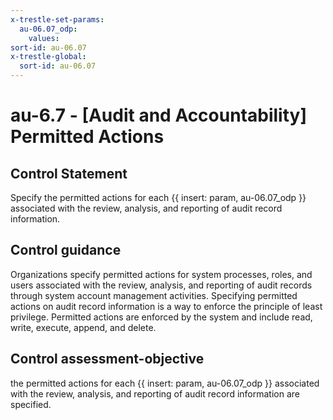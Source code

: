 ```yaml
---
x-trestle-set-params:
  au-06.07_odp:
    values:
sort-id: au-06.07
x-trestle-global:
  sort-id: au-06.07
---
```


# au-6.7 - \[Audit and Accountability\] Permitted Actions

## Control Statement

Specify the permitted actions for each {{ insert: param, au-06.07_odp }} associated with the review, analysis, and reporting of audit record information.

## Control guidance

Organizations specify permitted actions for system processes, roles, and users associated with the review, analysis, and reporting of audit records through system account management activities. Specifying permitted actions on audit record information is a way to enforce the principle of least privilege. Permitted actions are enforced by the system and include read, write, execute, append, and delete.

## Control assessment-objective

the permitted actions for each {{ insert: param, au-06.07_odp }} associated with the review, analysis, and reporting of audit record information are specified.
